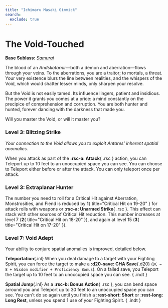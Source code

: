 ```yaml
---
title: "Ichimaru Masaki Gimmick"
search:
  exclude: true
---
```


# The Void-Touched

**Base Sublass:** *[Samurai](../../class/fighter/samurai.md)*

The blood of an *Andskotarnir*—both a demon and aberration—flows through your veins. To the aberrations, you are a traitor; to mortals, a threat. Your very existence blurs the line between realities, and the whispers of the Void, which would shatter lesser minds, only sharpen your resolve.  

But the Void is not easily tamed. Its influence lingers, patient and insidious. The power it grants you comes at a price: a mind constantly on the precipice of comprehension and corruption. You are both hunter and hunted, forever dancing with the darkness that made you.  

Will you master the Void, or will it master you?  

### Level 3: Blitzing Strike

*Your connection to the Void allows you to exploit Antares' inherent spatial anomalies.*

When you attack as part of the **:rsc-a: Attack**{ .rsc } action, you can Teleport up to 10 feet to an unoccupied space you can see. You can choose to Teleport either before or after the attack. You can only teleport once per attack. 

### Level 3: Extraplanar Hunter

The number you need to roll for a Critical Hit against Aberration, Monstrosities, and Fiend is reduced by **1**{ title="Critical Hit on 19-20" } for attack rolls with weapons or **:rsc-a: Unarmed Strike**{ .rsc }. This effect can stack with other sources of Critical Hit reduction. This number increases at level 7 (**2**{ title="Critical Hit on 18-20" }), and again at level 15 (**3**{ title="Critical Hit on 17-20" }).

### Level 7: Void Adept

Your ability to conjure spatial anomalies is improved, detailed below.

**Teleportation**{.inl} When you deal damage to a target with your Fighting Spirit, you can force the target to make a **:d20-save: CHA Save**{.d20} (`DC = 8 + Wisdom modifier + Proficiency Bonus`). On a failed save, you Teleport the target up to 10 feet to an unoccupied space you can see.
{ .indt }

**Spatial Jump**{.inl} As a **:rsc-b: Bonus Action**{ .rsc }, you can bend space arround you and Teleport up to 30 feet to an unoccupied space you can see. You can't do so again until you finish a **:rest-short: Short** or **:rest-long: Long Rest**, unless you spend 1 use of your Fighting Spirit.
{ .indt }